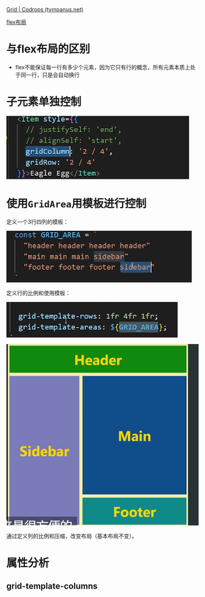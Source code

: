 [Grid | Codrops (tympanus.net)](https://tympanus.net/codrops/css_reference/grid/)

[flex布局](./flex布局.md)

# 与flex布局的区别

- flex不能保证每一行有多少个元素，因为它只有行的概念，所有元素本质上处于同一行，只是会自动换行

# 子元素单独控制

![image-20220903092920350](assets/image-20220903092920350.png)

# 使用`GridArea`用模板进行控制

定义一个3行四列的模板：

![image-20220903093318108](assets/image-20220903093318108.png)

定义行的比例和使用模板：

![image-20220903093428573](assets/image-20220903093428573.png)

![image-20220903093504014](assets/image-20220903093504014.png)

通过定义列的比例和压缩，改变布局（基本布局不变）。

# 属性分析

## grid-template-columns

